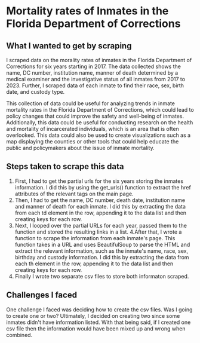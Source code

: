 
# Mortality rates of Inmates in the Florida Department of Corrections

## What I wanted to get by scraping

I scraped data on the morality rates of inmates in the Florida Department of Corrections for six years starting in 2017. The data collected shows the name, DC number, institution name, manner of death determined by a medical examiner and the investigative status of all inmates from 2017 to 2023. Further, I scraped data of each inmate to find their race, sex, birth date, and custody type.

This collection of data could be useful for analyzing trends in inmate mortality rates in the Florida Department of Corrections, which could lead to policy changes that could improve the safety and well-being of inmates. Additionally, this data could be useful for conducting research on the health and mortality of incarcerated individuals, which is an area that is often overlooked. This data could also be used to create visualizations such as a map displaying the counties or other tools that could help educate the public and policymakers about the issue of inmate mortality.

## Steps taken to scrape this data

1. First, I had to get the partial urls for the six years storing the inmates information. I did this by using the get_urls() function to extract the href attributes of the relevant <a> tags on the main page. 
2. Then, I had to get the name, DC number, death date, institution name and manner of death for each inmate. I did this by extracting the data from each td element in the row, appending it to the data list and then creating keys for each row.
3. Next, I looped over the partial URLs for each year, passed them to the function and stored the resulting links in a list.
4.After that, I wrote a function to scrape the information from each inmate's page. This function takes in a URL and uses BeautifulSoup to parse the HTML and extract the relevant information, such as the inmate's name, race, sex, birthday and custody information. I did this by extracting the data from each th element in the row, appending it to the data list and then creating keys for each row.
5. Finally I wrote two separate csv files to store both informaton scraped.
    
## Challenges I faced
    
One challenge I faced was deciding how to create the csv files. Was I going to create one or two? Ultimately, I decided on creating two since some inmates didn't have information listed. With that being said, if I created one csv file then the information would have been mixed up and wrong when combined. 